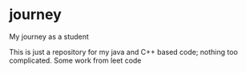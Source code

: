 # journey
My journey as a student

This is just a repository for my java and C++ based code; nothing too complicated. Some work from leet code
